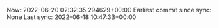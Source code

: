 Now: 2022-06-20 02:32:35.294629+00:00 Earliest commit since sync: None Last sync: 2022-06-18 10:47:33+00:00
